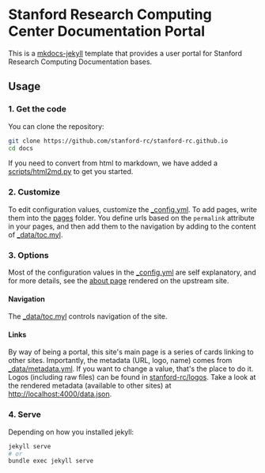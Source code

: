 # Stanford Research Computing Center Documentation Portal

This is a [mkdocs-jekyll](https://github.com/vsoch/mkdocs-jekyll) template
that provides a user portal for Stanford Research Computing Documentation
bases.

## Usage

### 1. Get the code

You can clone the repository:

```bash
git clone https://github.com/stanford-rc/stanford-rc.github.io
cd docs
```

If you need to convert from html to markdown, we have added
a [scripts/html2md.py](scripts/html2md.py) to get you started.


### 2. Customize

To edit configuration values, customize the [_config.yml](_config.yml).
To add pages, write them into the [pages](pages) folder. 
You define urls based on the `permalink` attribute in your pages, and
then add them to the navigation by adding to the content of [_data/toc.myl](_data/toc.yml).

### 3. Options

Most of the configuration values in the [_config.yml](_config.yml) are self explanatory,
and for more details, see the [about page](https://vsoch.github.io/mkdocs-jekyll/about/)
rendered on the upstream site.

#### Navigation

The [_data/toc.myl](_data/toc.yml) controls navigation of the site.

#### Links

By way of being a portal, this site's main page is a series of cards linking
to other sites. Importantly, the metadata (URL, logo, name) comes from 
[_data/metadata.yml](_data/metadata.yml). If you want to change a value,
that's the place to do it. Logos (including raw files) can be found in
[stanford-rc/logos](https://github.com/stanford-rc/logos).
Take a look at the rendered metadata (available to other sites) at
[http://localhost:4000/data.json](http://localhost:4000/data.json).

### 4. Serve

Depending on how you installed jekyll:

```bash
jekyll serve
# or
bundle exec jekyll serve
```
